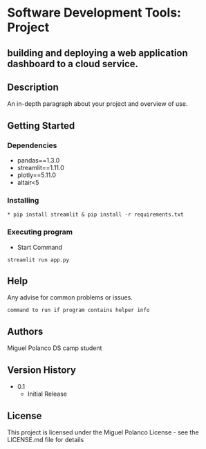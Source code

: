 # Software Development Tools: Project

 ## building and deploying a web application dashboard to a cloud service.

 ## Description

An in-depth paragraph about your project and overview of use.

## Getting Started

### Dependencies

- pandas==1.3.0
- streamlit==1.11.0
- plotly==5.11.0
- altair<5 

### Installing
```
* pip install streamlit & pip install -r requirements.txt 

```
### Executing program


* Start Command
```
streamlit run app.py
```

## Help

Any advise for common problems or issues.
```
command to run if program contains helper info
```

## Authors

Miguel Polanco 
DS camp student


## Version History


* 0.1
    * Initial Release

## License

This project is licensed under the Miguel Polanco License - see the LICENSE.md file for details

